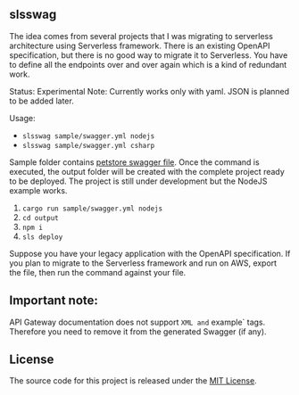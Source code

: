 ## slsswag

The idea comes from several projects that I was migrating to serverless architecture using Serverless framework. There is an existing OpenAPI specification, but there is no good way to migrate it to Serverless. You have to define all the endpoints over and over again which is a kind of redundant work. 

Status: Experimental
Note: Currently works only with yaml. JSON is planned to be added later.

Usage:
- `slsswag sample/swagger.yml nodejs`
- `slsswag sample/swagger.yml csharp`


Sample folder contains [petstore swagger file](https://petstore.swagger.io/). Once the command is executed, the output folder will be created with the complete project ready to be deployed. The project is still under development but the NodeJS example works.

1. `cargo run sample/swagger.yml nodejs`
2. `cd output`
3. `npm i`
4. `sls deploy`

Suppose you have your legacy application with the OpenAPI specification. If you plan to migrate to the Serverless framework and run on AWS, export the file, then run the command against your file. 

## Important note:
API Gateway documentation does not support `XML and` example` tags. Therefore you need to remove it from the generated Swagger (if any). 

## License
The source code for this project is released under the [MIT License](/LICENSE).